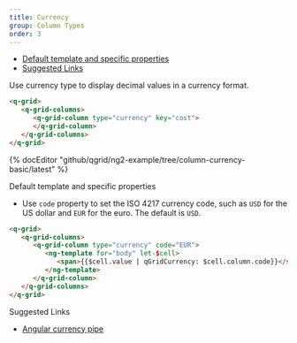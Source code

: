 ```yaml
---
title: Currency
group: Column Types
order: 3
---
```

- [Default template and specific properties](#default-template-and-specific-properties)
- [Suggested Links](#suggested-links)

Use currency type to display decimal values in a currency format.

```html
<q-grid>
   <q-grid-columns>
      <q-grid-column type="currency" key="cost">
      </q-grid-column>
   </q-grid-columns>
</q-grid>
```

{% docEditor "github/qgrid/ng2-example/tree/column-currency-basic/latest" %}

<a name="#default-template-and-specific-properties">
   Default template and specific properties
</a>

* Use `code` property to set the ISO 4217 currency code, such as `USD` for the US dollar and `EUR` for the euro. The default is `USD`.

```html
<q-grid>
   <q-grid-columns>
      <q-grid-column type="currency" code="EUR">
         <ng-template for="body" let-$cell>	
            <span>{{$cell.value | qGridCurrency: $cell.column.code}}</span>
         </ng-template>
      </q-grid-column>
   </q-grid-columns>
</q-grid>
```

<a name="#suggested-links">
   Suggested Links
</a>

* [Angular currency pipe](https://angular.io/api/common/CurrencyPipe)